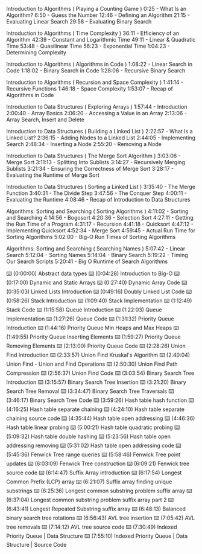 
<!-- https://www.youtube.com/watch?v=8hly31xKli0 -->

Introduction to Algorithms
( Playing a Counting Game )
0:25 - What Is an Algorithm?
6:50 - Guess the Number
12:46 - Defining an Algorithm
21:15 - Evaluating Linear Search
29:58 - Evaluating Binary Search

Introduction to Algorithms
( Time Complexity )
36:11 - Efficiency of an Algorithm
42:39 - Constant and Logarithmic Time
49:11 - Linear & Quadratic Time
53:48 - Quasilinear Time
56:23 - Exponential Time
1:04:23 - Determining Complexity

Introduction to Algorithms
( Algorithms in Code )
1:08:22 - Linear Search in Code
1:18:02 - Binary Search in Code
1:28:06 - Recursive Binary Search

Introduction to Algorithms
( Recursion and Space Complexity )
1:41:14 - Recursive Functions
1:46:18 - Space Complexity
1:53:07 - Recap of Algorithms in Code

Introduction to Data Structures
( Exploring Arrays )
1:57:44 - Introduction
2:00:40 - Array Basics
2:06:20 - Accessing a Value in an Array
2:13:06 - Array Search, Insert and Delete

Introduction to Data Structures
( Building a Linked List )
2:22:57 - What Is a Linked List?
2:36:15 - Adding Nodes to a Linked List
2:44:05 - Implementing Search
2:48:34 - Inserting a Node
2:55:20 - Removing a Node

Introduction to Data Structures
( The Merge Sort Algorithm )
3:03:06 - Merge Sort
3:11:13 - Splitting Into Sublists
3:14:27 - Recursively Merging Sublists
3:21:34 - Ensuring the Correctness of Merge Sort
3:28:17 - Evaluating the Runtime of Merge Sort

Introduction to Data Structures
( Sorting a Linked List )
3:35:40 - The Merge Function
3:40:31 - The Divide Step
3:47:56 - The Conquer Step
4:00:11 - Evaluating the Runtime
4:08:46 - Recap of Introduction to Data Structures

Algorithms: Sorting and Searching
( Sorting Algorithms )
4:11:02 - Sorting and Searching
4:14:56 - Bogosort
4:20:36 - Selection Sort
4:27:11 - Getting the Run Time of a Program
4:31:17 - Recursion
4:41:18 - Quicksort
4:47:12 - Implementing Quicksort
4:52:34 - Merge Sort
4:59:45 - Actual Run Time for Sorting Algorithms
5:02:00 - Big-O Run Times of Sorting Algorithms

Algorithms: Sorting and Searching
( Searching Names )
5:07:42 - Linear Search
5:12:04 - Sorting Names
5:14:04 - Binary Search
5:19:22 - Timing Our Search Scripts
5:20:41 - Big O Runtime of Search Algorithms


<!-- https://www.youtube.com/watch?v=RBSGKlAvoiM&t=19924s -->


⌨️ (0:00:00) Abstract data types
⌨️ (0:04:28) Introduction to Big-O
⌨️ (0:17:00) Dynamic and Static Arrays
⌨️ (0:27:40) Dynamic Array Code
⌨️ (0:35:03) Linked Lists Introduction
⌨️ (0:49:16) Doubly Linked List Code
⌨️ (0:58:26) Stack Introduction
⌨️ (1:09:40) Stack Implementation
⌨️ (1:12:49) Stack Code
⌨️ (1:15:58) Queue Introduction
⌨️ (1:22:03) Queue Implementation
⌨️ (1:27:26) Queue Code
⌨️ (1:31:32) Priority Queue Introduction
⌨️ (1:44:16) Priority Queue Min Heaps and Max Heaps
⌨️ (1:49:55) Priority Queue Inserting Elements
⌨️ (1:59:27) Priority Queue Removing Elements
⌨️ (2:13:00) Priority Queue Code
⌨️ (2:28:26) Union Find Introduction
⌨️ (2:33:57) Union Find Kruskal's Algorithm
⌨️ (2:40:04) Union Find - Union and Find Operations
⌨️ (2:50:30) Union Find Path Compression
⌨️ (2:56:37) Union Find Code
⌨️ (3:03:54) Binary Search Tree Introduction
⌨️ (3:15:57) Binary Search Tree Insertion
⌨️ (3:21:20) Binary Search Tree Removal
⌨️ (3:34:47) Binary Search Tree Traversals
⌨️ (3:46:17) Binary Search Tree Code
⌨️ (3:59:26) Hash table hash function
⌨️ (4:16:25) Hash table separate chaining
⌨️ (4:24:10) Hash table separate chaining source code
⌨️ (4:35:44) Hash table open addressing
⌨️ (4:46:36) Hash table linear probing
⌨️ (5:00:21) Hash table quadratic probing
⌨️ (5:09:32) Hash table double hashing
⌨️ (5:23:56) Hash table open addressing removing
⌨️ (5:31:02) Hash table open addressing code
⌨️ (5:45:36) Fenwick Tree range queries
⌨️ (5:58:46) Fenwick Tree point updates
⌨️ (6:03:09) Fenwick Tree construction
⌨️ (6:09:21) Fenwick tree source code
⌨️ (6:14:47) Suffix Array introduction
⌨️ (6:17:54) Longest Common Prefix (LCP) array
⌨️ (6:21:07) Suffix array finding unique substrings
⌨️ (6:25:36) Longest common substring problem suffix array
⌨️ (6:37:04) Longest common substring problem suffix array part 2
⌨️ (6:43:41) Longest Repeated Substring suffix array
⌨️ (6:48:13) Balanced binary search tree rotations
⌨️ (6:56:43) AVL tree insertion
⌨️ (7:05:42) AVL tree removals
⌨️ (7:14:12) AVL tree source code
⌨️ (7:30:49) Indexed Priority Queue | Data Structure
⌨️ (7:55:10) Indexed Priority Queue | Data Structure | Source Code